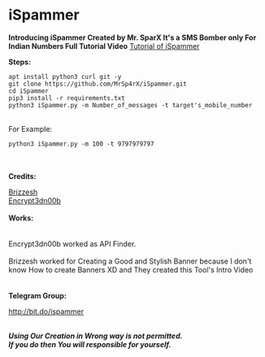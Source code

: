 # iSpammer

<b>Introducing iSpammer Created by Mr. SparX
It's a SMS Bomber only For Indian Numbers
Full Tutorial Video</b>
<a href='https://youtu.be/vcYESgi_Mh4'>Tutorial of iSpammer</a>

<b>Steps:</b><br>
```
apt install python3 curl git -y
git clone https://github.com/MrSp4rX/iSpammer.git
cd iSpammer
pip3 install -r requirements.txt
python3 iSpammer.py -m Number_of_messages -t target's_mobile_number
```
<br>For Example:<br>

```
python3 iSpammer.py -m 100 -t 9797979797
```

<br><br>
<b>Credits:<br></b>

<a href='https://github.com/brijeshpatel26667'>Brizzesh<br></a>
<a href='https://www.instagram.com/encryptednoob/' target=_blank>Encrypt3dn00b</a><br>
<br>
<b>Works:<br></b>
<br><br>
Encrypt3dn00b worked as API Finder.<br><br>
Brizzesh worked for Creating a Good and Stylish Banner because I don't know How to create Banners XD and They created this Tool's Intro Video<br><br>
<br>
<strong>Telegram Group: </strong><p>http://bit.do/ispammer</p>
<br>
<b><i>Using Our Creation in Wrong way is not permitted.<br>
If you do then You will responsible for yourself.</i></b>
